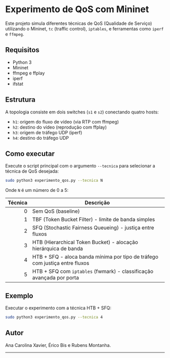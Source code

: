 # Experimento de QoS com Mininet

Este projeto simula diferentes técnicas de QoS (Qualidade de Serviço) utilizando o Mininet, `tc` (traffic control), `iptables`, e ferramentas como `iperf` e `ffmpeg`. 

## Requisitos
- Python 3
- Mininet
- ffmpeg e ffplay
- iperf
- ifstat

## Estrutura
A topologia consiste em dois switches (`s1` e `s2`) conectando quatro hosts:
- `h1`: origem do fluxo de vídeo (via RTP com ffmpeg)
- `h2`: destino do vídeo (reprodução com ffplay)
- `h3`: origem de tráfego UDP (iperf)
- `h4`: destino do tráfego UDP

## Como executar

Execute o script principal com o argumento `--tecnica` para selecionar a técnica de QoS desejada:

```bash
sudo python3 experimento_qos.py --tecnica N
```

Onde `N` é um número de 0 a 5:

| Técnica | Descrição |
|--------:|-----------|
| 0 | Sem QoS (baseline) |
| 1 | TBF (Token Bucket Filter) - limite de banda simples |
| 2 | SFQ (Stochastic Fairness Queueing) - justiça entre fluxos |
| 3 | HTB (Hierarchical Token Bucket) - alocação hierárquica de banda |
| 4 | HTB + SFQ - aloca banda mínima por tipo de tráfego com justiça entre fluxos |
| 5 | HTB + SFQ com `iptables` (fwmark) - classificação avançada por porta |

## Exemplo

Executar o experimento com a técnica HTB + SFQ:
```bash
sudo python3 experimento_qos.py --tecnica 4
```

## Autor
Ana Carolina Xavier, Érico Bis e Rubens Montanha.

---

